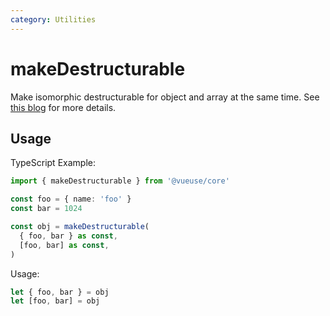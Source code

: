 ```yaml
---
category: Utilities
---
```


# makeDestructurable

Make isomorphic destructurable for object and array at the same time. See [this blog](https://antfu.me/posts/destructuring-with-object-or-array/) for more details.

## Usage

TypeScript Example:

<!-- eslint-disable array-bracket-spacing -->
<!-- eslint-disable ts/no-redeclare -->

```ts twoslash
import { makeDestructurable } from '@vueuse/core'

const foo = { name: 'foo' }
const bar = 1024

const obj = makeDestructurable(
  { foo, bar } as const,
  [foo, bar] as const,
)
```

Usage:

<!-- eslint-disable array-bracket-spacing -->
<!-- eslint-disable ts/no-redeclare -->

```ts
let { foo, bar } = obj
let [foo, bar] = obj
```
